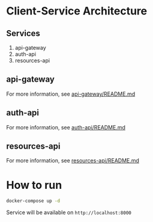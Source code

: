 # Client-Service Architecture

## Services
1. api-gateway
2. auth-api
3. resources-api


## api-gateway
For more information, see [api-gateway/README.md](api-gateway/README.md)

## auth-api
For more information, see [auth-api/README.md](auth-api/README.md)

## resources-api
For more information, see [resources-api/README.md](resources-api/README.md)


# How to run
```bash
docker-compose up -d
```

Service will be available on `http://localhost:8000`
